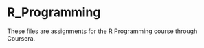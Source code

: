 R_Programming
=============
These files are assignments for the R Programming course through Coursera.

